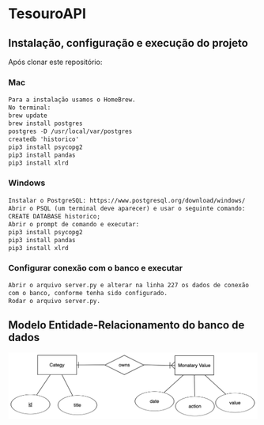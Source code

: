 # TesouroAPI

## Instalação, configuração e execução do projeto

Após clonar este repositório:

### Mac
    Para a instalação usamos o HomeBrew.
    No terminal:
    brew update
    brew install postgres
    postgres -D /usr/local/var/postgres
    createdb 'historico'
    pip3 install psycopg2
    pip3 install pandas
    pip3 install xlrd
    
### Windows
    Instalar o PostgreSQL: https://www.postgresql.org/download/windows/
    Abrir o PSQL (um terminal deve aparecer) e usar o seguinte comando:
    CREATE DATABASE historico;
    Abrir o prompt de comando e executar:
    pip3 install psycopg2
    pip3 install pandas
    pip3 install xlrd
    
### Configurar conexão com o banco e executar
    Abrir o arquivo server.py e alterar na linha 227 os dados de conexão com o banco, conforme tenha sido configurado.
    Rodar o arquivo server.py.



## Modelo Entidade-Relacionamento do banco de dados
![Modelo Entidade Relacionamento usado para criação do banco](https://github.com/OsnielLopes/PythonServer/blob/master/er-diagram.png)

